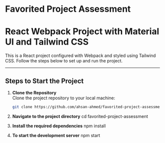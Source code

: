 # Favorited Project Assessment

# React Webpack Project with Material UI and Tailwind CSS

This is a React project configured with Webpack and styled using Tailwind CSS. Follow the steps below to set up and run the project.

---

## Steps to Start the Project

1. **Clone the Repository**  
   Clone the project repository to your local machine:

   ```bash
   git clone https://github.com/ahsan-ahmed/favorited-project-assessment.git

   ```

2. **Navigate to the project directory**
   cd favorited-project-assessment

3. **Install the required dependencies**
   npm install

4. **To start the development server**
   npm start
